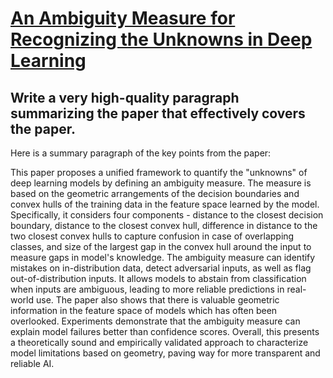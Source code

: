 # [An Ambiguity Measure for Recognizing the Unknowns in Deep Learning](https://arxiv.org/abs/2312.06077)

## Write a very high-quality paragraph summarizing the paper that effectively covers the paper.

 Here is a summary paragraph of the key points from the paper:

This paper proposes a unified framework to quantify the "unknowns" of deep learning models by defining an ambiguity measure. The measure is based on the geometric arrangements of the decision boundaries and convex hulls of the training data in the feature space learned by the model. Specifically, it considers four components - distance to the closest decision boundary, distance to the closest convex hull, difference in distance to the two closest convex hulls to capture confusion in case of overlapping classes, and size of the largest gap in the convex hull around the input to measure gaps in model's knowledge. The ambiguity measure can identify mistakes on in-distribution data, detect adversarial inputs, as well as flag out-of-distribution inputs. It allows models to abstain from classification when inputs are ambiguous, leading to more reliable predictions in real-world use. The paper also shows that there is valuable geometric information in the feature space of models which has often been overlooked. Experiments demonstrate that the ambiguity measure can explain model failures better than confidence scores. Overall, this presents a theoretically sound and empirically validated approach to characterize model limitations based on geometry, paving way for more transparent and reliable AI.
